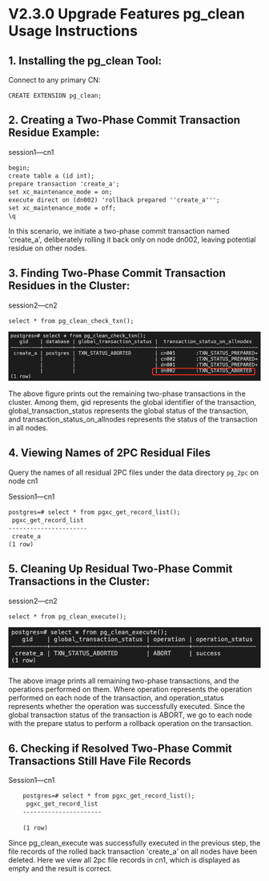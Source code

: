 # V2.3.0 Upgrade Features pg_clean Usage Instructions

## 1. Installing the pg_clean Tool:
Connect to any primary CN:

```
CREATE EXTENSION pg_clean;
```

## 2. Creating a Two-Phase Commit Transaction Residue Example:
session1—cn1

```
begin;
create table a (id int);
prepare transaction 'create_a';
set xc_maintenance_mode = on;
execute direct on (dn002) 'rollback prepared ''create_a''';
set xc_maintenance_mode = off;
\q
```
In this scenario, we initiate a two-phase commit transaction named 'create_a', deliberately rolling it back only on node dn002, leaving potential residue on other nodes.

## 3. Finding Two-Phase Commit Transaction Residues in the Cluster:
session2—cn2 

```
select * from pg_clean_check_txn();
```
![pg_clean_check_txn](images/v.2.3.0_pg_clean_check_txn.png)

The above figure prints out the remaining two-phase transactions in the cluster. Among them, gid represents the global identifier of the transaction, global\_transaction\_status represents the global status of the transaction, and transaction\_status\_on\_allnodes represents the status of the transaction in all nodes.

## 4. Viewing Names of 2PC Residual Files
Query the names of all residual 2PC files under the data directory `pg_2pc` on node cn1

Session1—cn1 

```
postgres=# select * from pgxc_get_record_list();
 pgxc_get_record_list 
----------------------
 create_a
(1 row)
```

## 5. Cleaning Up Residual Two-Phase Commit Transactions in the Cluster:
session2—cn2

```
select * from pg_clean_execute();
```
![pg_clean_execute](images/v2.3.0_pg_clean_execute.png)

The above image prints all remaining two-phase transactions, and the operations performed on them. Where operation represents the operation performed on each node of the transaction, and operation\_status represents whether the operation was successfully executed. Since the global transaction status of the transaction is ABORT, we go to each node with the prepare status to perform a rollback operation on the transaction.

## 6. Checking if Resolved Two-Phase Commit Transactions Still Have File Records

Session1—cn1 

```
    postgres=# select * from pgxc_get_record_list();
     pgxc_get_record_list 
    ----------------------

    (1 row)

```

Since pg\_clean\_execute was successfully executed in the previous step, the file records of the rolled back transaction 'create_a' on all nodes have been deleted. Here we view all 2pc file records in cn1, which is displayed as empty and the result is correct.